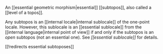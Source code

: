 

An [[essential geometric morphism|essential]] [[subtopos]], also called a [[level of a topos]].

Any subtopos is an [[internal locale|internal sublocale]] of the one-point locale. However, this sublocale is an [[essential sublocale]] from the [[internal language|internal point of view]] if and only if the subtopos is an _open_ subtopos (not an essential one). See _[[essential sublocale]]_ for details.

[[!redirects essential subtoposes]]